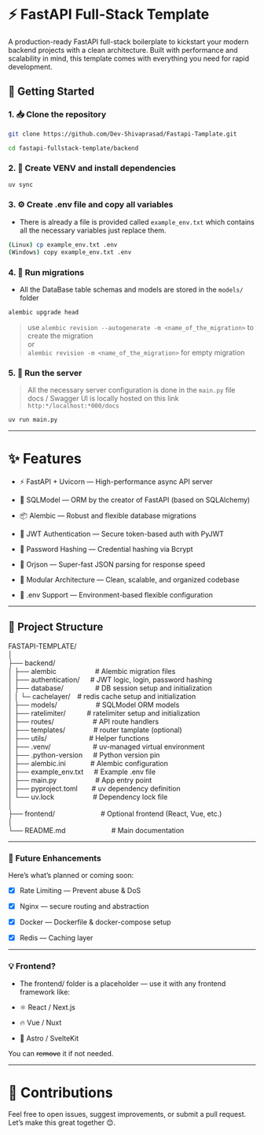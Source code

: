# ⚡ FastAPI Full-Stack Template

A production-ready FastAPI full-stack boilerplate to kickstart your modern backend projects with a clean architecture. Built with performance and scalability in mind, this template comes with everything you need for rapid development.

## 🚀 Getting Started

### 1. 📥 Clone the repository

```bash
git clone https://github.com/Dev-Shivaprasad/Fastapi-Tamplate.git

cd fastapi-fullstack-template/backend
```

### 2. 🧪 Create VENV and install dependencies

```bash
uv sync
```

### 3. ⚙️ Create .env file and copy all variables

- There is already a file is provided called `example_env.txt` which contains all the necessary variables just replace them.

```bash
(Linux) cp example_env.txt .env
(Windows) copy example_env.txt .env
```

### 4. 🔄 Run migrations

- All the DataBase table schemas and models are stored in the `models/` folder

```bash
alembic upgrade head
```

> use `alembic revision --autogenerate -m <name_of_the_migration>` to create the migration  
> or  
>  `alembic revision -m <name_of_the_migration>` for empty migration

### 5. 🚀 Run the server

> All the necessary server configuration is done in the `main.py` file  
> docs / Swagger UI is locally hosted on this link `http:*/localhost:*000/docs`

```python
uv run main.py
```

---

# ✨ Features

- ⚡ FastAPI + Uvicorn — High-performance async API server

- 🔗 SQLModel — ORM by the creator of FastAPI (based on SQLAlchemy)

- 📦 Alembic — Robust and flexible database migrations

- 🔐 JWT Authentication — Secure token-based auth with PyJWT

- 🧂 Password Hashing — Credential hashing via Bcrypt

- 🚀 Orjson — Super-fast JSON parsing for response speed

- 🧩 Modular Architecture — Clean, scalable, and organized codebase

- 🌱 .env Support — Environment-based flexible configuration

---

## 📁 Project Structure

FASTAPI-TEMPLATE/  
│  
├── backend/  
│ ├── alembic`           `# Alembic migration files  
│ ├── authentication/`   `# JWT logic, login, password hashing  
│ ├── database/`         `# DB session setup and initialization  
│ │ └─ cachelayer/`  `# redis cache setup and initialization  
│ ├── models/`           `# SQLModel ORM models  
│ ├── ratelimiter/`      `# ratelimiter setup and initialization  
│ ├── routes/`           `# API route handlers  
│ ├── templates/`        `# router tamplate (optional)  
│ ├── utils/`            `# Helper functions  
│ ├── .venv/`            `# uv-managed virtual environment  
│ ├── .python-version`   `# Python version pin  
│ ├── alembic.ini`       `# Alembic configuration  
│ ├── example_env.txt`   `# Example .env file  
│ ├── main.py`           `# App entry point  
│ ├── pyproject.toml`    `# uv dependency definition  
│ └── uv.lock`           `# Dependency lock file  
│  
├── frontend/`             `# Optional frontend (React, Vue, etc.)  
│  
└── README.md`             `# Main documentation

---

### 🧩 Future Enhancements

Here’s what’s planned or coming soon:

- [x] Rate Limiting — Prevent abuse & DoS

- [x] Nginx — secure routing and abstraction

- [x] Docker — Dockerfile & docker-compose setup

- [x] Redis — Caching layer

---

### 💡 Frontend?

- The frontend/ folder is a placeholder — use it with any frontend framework like:
- ⚛️ React / Next.js

- 🔥 Vue / Nuxt

- 🌌 Astro / SvelteKit

You can ~~remove~~ it if not needed.

---

# 🙌 Contributions

Feel free to open issues, suggest improvements, or submit a pull request. Let’s make this great together 😊.
